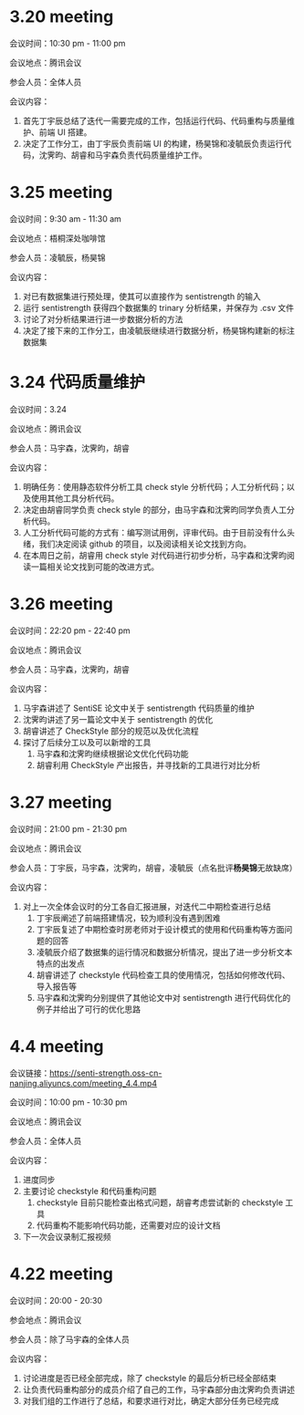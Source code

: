 # 3.20 meeting

会议时间：10:30 pm - 11:00 pm

会议地点：腾讯会议

参会人员：全体人员

会议内容：

1. 首先丁宇辰总结了迭代一需要完成的工作，包括运行代码、代码重构与质量维护、前端 UI 搭建。
2. 决定了工作分工，由丁宇辰负责前端 UI 的构建，杨昊锦和凌毓辰负责运行代码，沈霁昀、胡睿和马宇森负责代码质量维护工作。

# 3.25 meeting

会议时间：9:30 am - 11:30 am

会议地点：梧桐深处咖啡馆

参会人员：凌毓辰，杨昊锦

会议内容：

1. 对已有数据集进行预处理，使其可以直接作为 sentistrength 的输入
2. 运行 sentistrength 获得四个数据集的 trinary 分析结果，并保存为 .csv 文件
3. 讨论了对分析结果进行进一步数据分析的方法
4. 决定了接下来的工作分工，由凌毓辰继续进行数据分析，杨昊锦构建新的标注数据集

# 3.24 代码质量维护

会议时间：3.24

会议地点：腾讯会议

参会人员：马宇森，沈霁昀，胡睿

会议内容：

1. 明确任务：使用静态软件分析工具 check style 分析代码；人工分析代码；以及使用其他工具分析代码。
2. 决定由胡睿同学负责 check style 的部分，由马宇森和沈霁昀同学负责人工分析代码。
3. 人工分析代码可能的方式有：编写测试用例，评审代码。由于目前没有什么头绪，我们决定阅读 github 的项目，以及阅读相关论文找到方向。
4. 在本周日之前，胡睿用 check style 对代码进行初步分析，马宇森和沈霁昀阅读一篇相关论文找到可能的改进方式。

# 3.26 meeting

会议时间：22:20 pm - 22:40 pm

会议地点：腾讯会议 

参会人员：马宇森，沈霁昀，胡睿

会议内容：

1. 马宇森讲述了 SentiSE 论文中关于 sentistrength 代码质量的维护
2. 沈霁昀讲述了另一篇论文中关于 sentistrength 的优化
3. 胡睿讲述了 CheckStyle 部分的规范以及优化流程
4. 探讨了后续分工以及可以新增的工具
   1. 马宇森和沈霁昀继续根据论文优化代码功能
   2. 胡睿利用 CheckStyle 产出报告，并寻找新的工具进行对比分析

# 3.27 meeting

会议时间：21:00 pm - 21:30 pm

会议地点：腾讯会议

参会人员：丁宇辰，马宇森，沈霁昀，胡睿，凌毓辰（点名批评**杨昊锦**无故缺席）

会议内容：

1. 对上一次全体会议时的分工各自汇报进展，对迭代二中期检查进行总结
    1. 丁宇辰阐述了前端搭建情况，较为顺利没有遇到困难
    2. 丁宇辰复述了中期检查时房老师对于设计模式的使用和代码重构等方面问题的回答
    3. 凌毓辰介绍了数据集的运行情况和数据分析情况，提出了进一步分析文本特点的出发点
    4. 胡睿讲述了 checkstyle 代码检查工具的使用情况，包括如何修改代码、导入报告等
    5. 马宇森和沈霁昀分别提供了其他论文中对 sentistrength 进行代码优化的例子并给出了可行的优化思路

# 4.4 meeting

会议链接：https://senti-strength.oss-cn-nanjing.aliyuncs.com/meeting_4.4.mp4

会议时间：10:00 pm - 10:30 pm

会议地点：腾讯会议

参会人员：全体人员

会议内容：

1. 进度同步
2. 主要讨论 checkstyle 和代码重构问题
   1. checkstyle 目前只能检查出格式问题，胡睿考虑尝试新的 checkstyle 工具
   2. 代码重构不能影响代码功能，还需要对应的设计文档
3. 下一次会议录制汇报视频

# 4.22 meeting

会议时间：20:00 - 20:30

参会地点：腾讯会议

参会人员：除了马宇森的全体人员

会议内容：

1. 讨论进度是否已经全部完成，除了 checkstyle 的最后分析已经全部结束
2. 让负责代码重构部分的成员介绍了自己的工作，马宇森部分由沈霁昀负责讲述
3. 对我们组的工作进行了总结，和要求进行对比，确定大部分任务已经完成